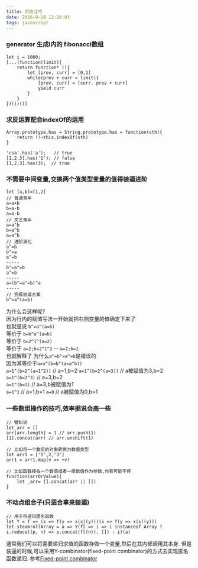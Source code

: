```yaml
---
title: 奇技淫巧
date: 2016-9-28 12:26:03
tags: javascript 
---
```


### generator 生成i内的 fibonacci数组

    let i = 1000;
    [...(function(limit){ 
        return function* (){
            let [prev, curr] = [0,1]
            while(prev + curr < limit){
                [prev, curr] = [curr, prev + curr]
                yield curr
            }
        }
    })(i)()]

### 求反运算配合indexOf的运用

    Array.prototype.has = String.prototype.has = function(sth){
        return !!~this.indexOf(sth)
    }

    'csa'.has('a');   // true
    [1,2,3].has('1'); // false
    [1,2,3].has(3);  // true

### 不需要中间变量,交换两个值类型变量的值得装逼进阶

    let [a,b]=[1,2]
    // 普通青年
    a=a+b
    b=a-b
    a=a-b
    // 文艺青年
    a=a^b
    b=a^b
    a=a^b
    // 进阶演化
    a^=b
    b^=a
    a^=b
    -----
    b^=a^=b
    a^=b
    -----
    a=(b^=a^=b)^a
    -----
    // 究极装逼方案
    b^=a^(a=b)

为什么会这样呢?  
因为行内的赋值写法一开始就把右侧变量的值确定下来了  
也就是说 `b^=a^(a=b)`  
等价于 `b=b^a^(a=b)`  
等价于 `b=2^1^(a=2)`  
等价于 `a=2;b=2^1^2` -- `a=2;b=1`  
也就解释了 为什么`a^=b^=a^=b`是错误的   
因为其等价于`a=a^(b=b^(a=a^b))`  
`a=1^(b=2^(a=1^2))`   // a=1,b=2
`a=1^(b=2^(a=3))` // a被赋值为3,b=2   
`a=1^(b=2^3)`  // a=3,b=2  
`a=1^(b=1)`  // a=3,b被赋值为1  
`a=1^1` // a=1,b=1
`a=0` // a被赋值为0,b=1  

### 一些数组操作的技巧,效率据说会高一些

    // 譬如说
    let arr = []
    arr[arr.length] = 1 // arr.push(1)
    [1].concat(arr) // arr.unshift(1)

    // 比如将一个数组的对象转换为数值类型
    let arr1 = ['1',2,'3']
    arr1 = arr1.map(v => +v)

    // 比如函数接收一个数值或者一组数值作为参数,也有可能不传
    function(arrOrValue){
        let _arr= [].concat(arr || [])
    }

### 不动点组合子(只适合拿来装逼)

    // 用于将递归匿名函数
    let Y = f => (x => f(y => x(x)(y)))(x => f(y => x(x)(y)))
    let steamrollArray = a => Y(fl => i => i instanceof Array ? i.reduce((p, n) => p.concat(fl(n)), []) : i)(a)

通常我们可以将需要递归求值的函数存做一个变量,然后在其内部调用其本身.
但是装逼的时候,可以采用Y-combinator(fixed-point combinator)的方式去实现匿名函数递归.
参考[Fixed-point combinator](https://en.wikipedia.org/wiki/Fixed-point_combinator)
